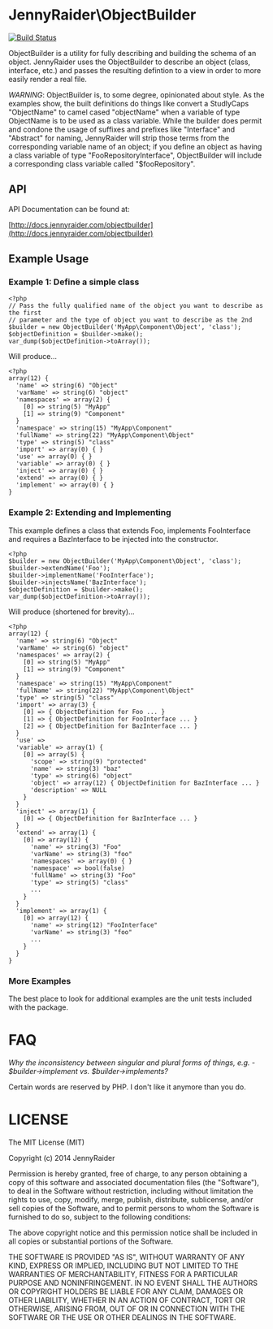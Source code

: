 # JennyRaider\ObjectBuilder

[![Build Status](https://travis-ci.org/JennyRaider/ObjectBuilder.png?branch=master)](https://travis-ci.org/JennyRaider/ObjectBuilder)

ObjectBuilder is a utility for fully describing and building the schema of an object. JennyRaider uses the ObjectBuilder to describe an object (class, interface, etc.) and passes the resulting defintion to a view in order to more easily render a real file.

*WARNING*: ObjectBuilder is, to some degree, opinionated about style. As the examples show, the built definitions do things like convert a StudlyCaps "ObjectName" to camel cased "objectName" when a variable of type ObjectName is to be used as a class variable. While the builder does permit and condone the usage of suffixes and prefixes like "Interface" and "Abstract" for naming, JennyRaider will strip those terms from the corresponding variable name of an object; if you define an object as having a class variable of type "FooRepositoryInterface", ObjectBuilder will include a corresponding class variable called "$fooRepository".

## API

API Documentation can be found at:

[http://docs.jennyraider.com/objectbuilder](http://docs.jennyraider.com/objectbuilder)

## Example Usage

### Example 1: Define a simple class

    <?php
    // Pass the fully qualified name of the object you want to describe as the first
    // parameter and the type of object you want to describe as the 2nd
    $builder = new ObjectBuilder('MyApp\Component\Object', 'class');
    $objectDefinition = $builder->make();
    var_dump($objectDefinition->toArray());

Will produce...  

    <?php
    array(12) {
      'name' => string(6) "Object"
      'varName' => string(6) "object"
      'namespaces' => array(2) {
        [0] => string(5) "MyApp"
        [1] => string(9) "Component"
      }
      'namespace' => string(15) "MyApp\Component"
      'fullName' => string(22) "MyApp\Component\Object"
      'type' => string(5) "class"
      'import' => array(0) { }
      'use' => array(0) { }
      'variable' => array(0) { }
      'inject' => array(0) { }
      'extend' => array(0) { }
      'implement' => array(0) { }
    }

### Example 2: Extending and Implementing

This example defines a class that extends Foo, implements FooInterface and requires a BazInterface to be injected into the constructor.

    <?php
    $builder = new ObjectBuilder('MyApp\Component\Object', 'class');
    $builder->extendName('Foo');
    $builder->implementName('FooInterface');
    $builder->injectsName('BazInterface');
    $objectDefinition = $builder->make();
    var_dump($objectDefinition->toArray());


Will produce (shortened for brevity)...

    <?php
    array(12) {
      'name' => string(6) "Object"
      'varName' => string(6) "object"
      'namespaces' => array(2) {
        [0] => string(5) "MyApp"
        [1] => string(9) "Component"
      }
      'namespace' => string(15) "MyApp\Component"
      'fullName' => string(22) "MyApp\Component\Object"
      'type' => string(5) "class"
      'import' => array(3) {
        [0] => { ObjectDefinition for Foo ... }
        [1] => { ObjectDefinition for FooInterface ... }
        [2] => { ObjectDefinition for BazInterface ... }
      }
      'use' =>
      'variable' => array(1) {
        [0] => array(5) {
          'scope' => string(9) "protected"
          'name' => string(3) "baz"
          'type' => string(6) "object"
          'object' => array(12) { ObjectDefinition for BazInterface ... }
          'description' => NULL
        }
      }
      'inject' => array(1) {
        [0] => { ObjectDefinition for BazInterface ... }
      }
      'extend' => array(1) {
        [0] => array(12) {
          'name' => string(3) "Foo"
          'varName' => string(3) "foo"
          'namespaces' => array(0) { }
          'namespace' => bool(false)
          'fullName' => string(3) "Foo"
          'type' => string(5) "class"
          ...
        }
      }
      'implement' => array(1) {
        [0] => array(12) {
          'name' => string(12) "FooInterface"
          'varName' => string(3) "foo"
          ...
        }
      }
    }

### More Examples

The best place to look for additional examples are the unit tests included with the package.

# FAQ

*Why the inconsistency between singular and plural forms of things, e.g. - $builder->implement vs. $builder->implements?*

Certain words are reserved by PHP. I don't like it anymore than you do.

# LICENSE

The MIT License (MIT)

Copyright (c) 2014 JennyRaider

Permission is hereby granted, free of charge, to any person obtaining a copy
of this software and associated documentation files (the "Software"), to deal
in the Software without restriction, including without limitation the rights
to use, copy, modify, merge, publish, distribute, sublicense, and/or sell
copies of the Software, and to permit persons to whom the Software is
furnished to do so, subject to the following conditions:

The above copyright notice and this permission notice shall be included in
all copies or substantial portions of the Software.

THE SOFTWARE IS PROVIDED "AS IS", WITHOUT WARRANTY OF ANY KIND, EXPRESS OR
IMPLIED, INCLUDING BUT NOT LIMITED TO THE WARRANTIES OF MERCHANTABILITY,
FITNESS FOR A PARTICULAR PURPOSE AND NONINFRINGEMENT. IN NO EVENT SHALL THE
AUTHORS OR COPYRIGHT HOLDERS BE LIABLE FOR ANY CLAIM, DAMAGES OR OTHER
LIABILITY, WHETHER IN AN ACTION OF CONTRACT, TORT OR OTHERWISE, ARISING FROM,
OUT OF OR IN CONNECTION WITH THE SOFTWARE OR THE USE OR OTHER DEALINGS IN
THE SOFTWARE.